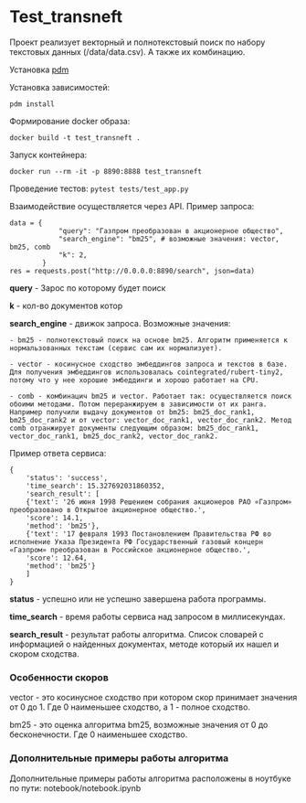 # Test_transneft

Проект реализует векторный и полнотекстовый поиск по набору текстовых данных (/data/data.csv).
А также их комбинацию.

Установка [pdm](https://pdm-project.org/latest/)

Установка зависимостей:
```
pdm install
```

Формирование docker образа:

```docker build -t test_transneft .```

Запуск контейнера:

```docker run --rm -it -p 8890:8888 test_transneft```

Проведение тестов:
```pytest tests/test_app.py```

Взаимодействие осуществляется через API. Пример запроса:

```
data = {
            "query": "Газпром преобразован в акционерное общество",
            "search_engine": "bm25", # возможные значения: vector, bm25, comb
            "k": 2,
        }
res = requests.post("http://0.0.0.0:8890/search", json=data)
```

**query** - Зарос по которому будет поиск

**k** - кол-во документов котор

**search_engine** - движок запроса. Возможные значения:

    - bm25 - полнотекстовый поиск на основе bm25. Алгоритм применяется к нормальзованных текстам (сервис сам их нормализует).

    - vector - косинусное сходство эмбеддингов запроса и текстов в базе. Для получения эмбеддингов использовалась cointegrated/rubert-tiny2, потому что у нее хорошие эмбеддинги и хорошо работает на CPU. 

    - comb - комбинацич bm25 и vector. Работает так: осуществляется поиск обоими методами. Потом переранжируем в зависимости от их ранга. Например получили выдачу документов от bm25: bm25_doc_rank1, bm25_doc_rank2 и от vector: vector_doc_rank1, vector_doc_rank2. Метод comb отранжирует документы следующим образом: bm25_doc_rank1, vector_doc_rank1, bm25_doc_rank2, vector_doc_rank2.

Пример ответа сервиса:
``` 
{
    'status': 'success',
    'time_search': 15.327692031860352,
    'search_result': [
    {'text': '26 июня 1998 Решением собрания акционеров РАО «Газпром» преобразовано в Открытое акционерное общество.',
    'score': 14.1,
    'method': 'bm25'},
    {'text': '17 февраля 1993 Постановлением Правительства РФ во исполнение Указа Президента РФ Государственный газовый концерн «Газпром» преобразован в Российское акционерное общество.',
    'score': 12.64,
    'method': 'bm25'}
    ]
} 
```
**status** - успешно или не успешно завершена работа программы.

**time_search** - время работы сервиса над запросом в миллисекундах.

**search_result** - результат работы алгоритма. Список словарей с информацией о найденных документах, методе который их нашел и скором сходства.

### Особенности скоров
vector - это косинусное сходство при котором скор принимает значения от 0 до 1. Где 0 наименьшее сходство, а 1 - полное сходство.

bm25 - это оценка алгоритма bm25, возможные значения от 0 до бесконечности. Где 0 наименьшее сходство.

### Дополнительные примеры работы алгоритма
Дополнительные примеры работы алгоритма расположены в ноутбуке по пути: notebook/notebook.ipynb